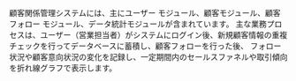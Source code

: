 顧客関係管理システムには、主にユーザー モジュール、顧客モジュール、顧客フォロー モジュール、データ統計モジュールが含まれています。
主な業務プロセスは、ユーザー（営業担当者）がシステムにログイン後、新規顧客情報の重複チェックを行ってデータベースに蓄積し、顧客フォローを行った後、
フォロー状況や顧客意向状況の変化を記録し、一定期間内のセールスファネルや取引傾向を折れ線グラフで表示します。
